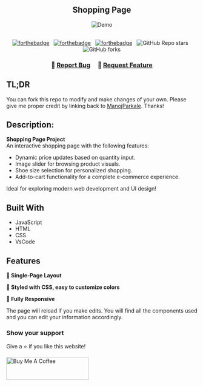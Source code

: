 <h2 align="center">
Shopping Page <br/>
</h2>
<div align="center">
  <img alt="Demo" src="./simon-game.png" />
</div>

<br/>

<center>
 
[![forthebadge](https://forthebadge.com/images/badges/made-with-javascript.svg)](https://forthebadge.com) &nbsp;
[![forthebadge](https://forthebadge.com/images/badges/made-with-html.svg)](https://forthebadge.com) &nbsp;
[![forthebadge](https://forthebadge.com/images/badges/made-with-css.svg)](https://forthebadge.com) &nbsp;
![GitHub Repo stars](https://img.shields.io/github/stars/ManojParkale/Shopping-Page?color=red&logo=github&style=for-the-badge) &nbsp;
![GitHub forks](https://img.shields.io/github/forks/ManojParkale/Shopping-Page?color=red&logo=github&style=for-the-badge)

</center>

<h3 align="center">
    🔹
    <a href="https://github.com/ManojParkale/Shopping-Page/issues">Report Bug</a> &nbsp; &nbsp;
    🔹
    <a href="https://github.com/ManojParkale/Shopping-Page/issues">Request Feature</a>
</h3>

## TL;DR

You can fork this repo to modify and make changes of your own. Please give me proper credit by linking back to [ManojParkale](https://github.com/ManojParkale/Shopping-Page). Thanks!
<br/>

## Description:
**Shopping Page Project**  
An interactive shopping page with the following features:  
- Dynamic price updates based on quantity input.  
- Image slider for browsing product visuals.  
- Shoe size selection for personalized shopping.  
- Add-to-cart functionality for a complete e-commerce experience.  

Ideal for exploring modern web development and UI design!

## Built With

- JavaScript
- HTML
- CSS
- VsCode

## Features

**📖   Single-Page Layout**

**🎨 Styled with CSS, easy to customize colors**

**📱 Fully Responsive**

The page will reload if you make edits.
You will find all the components used and you can edit your information accordingly.

### Show your support

Give a ⭐ if you like this website!

<a href="https://www.buymeacoffee.com/ManojParkale" target="_blank"><img src="https://cdn.buymeacoffee.com/buttons/v2/default-violet.png" alt="Buy Me A Coffee" height= "60px" width= "217px" ></a>

